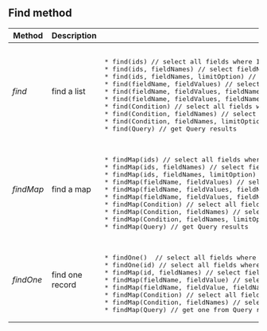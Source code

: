 ## Find method


<table>
<thead>
<tr>
  <th>Method</th>
  <th>Description</th>
  <th>Supported signatures</th>
</tr>
</thead>
<tbody><tr>
  <td><em>find</em></td>
  <td>find a list</td>
  <td>
<pre lang='apex'>  
* find(ids) // select all fields where Id in ids
* find(ids, fieldNames) // select fieldNames where Id in ids
* find(ids, fieldNames, limitOption) // select fieldNames where Id in ids limit to limitOption
* find(fieldName, fieldValues) // select all fields where fieldName in fieldValues
* find(fieldName, fieldValues, fieldNames) // select fieldNames where fieldName in fieldValues
* find(fieldName, fieldValues, fieldNames, limitOption) // select fieldNames where fieldName in fieldValues limit to limitOption
* find(Condition) // select all fields where condition is true
* find(Condition, fieldNames) // select fieldNames where condition is true
* find(Condition, fieldNames, limitOption) // select fieldNames where condition is true limit to limitOption
* find(Query) // get Query results
</pre>
  </td>
</tr>
<tr></tr>
<tr>
  <td><em>findMap</em></td>
  <td>find a map</td>
  <td>
<pre lang='apex'> 
* findMap(ids) // select all fields where Id in ids
* findMap(ids, fieldNames) // select fieldNames where Id in ids
* findMap(ids, fieldNames, limitOption) // select fieldNames where Id in ids limit to limitOption
* findMap(fieldName, fieldValues) // select all fields where fieldName in fieldValues
* findMap(fieldName, fieldValues, fieldNames) // select fieldNames where fieldName in fieldValues
* findMap(fieldName, fieldValues, fieldNames, limitOption) // select fieldNames where fieldName in fieldValues limit to limitOption
* findMap(Condition) // select all fields where condition is true
* findMap(Condition, fieldNames) // select fieldNames where condition is true 
* findMap(Condition, fieldNames, limitOption) // select fieldNames where condition is true limit to limitOption
* findMap(Query) // get Query results
</pre>
  </td>
</tr>
<tr></tr>
<tr>
  <td><em>findOne</em></td>
  <td>find one record</td>
  <td>
<pre lang='apex'> 
* findOne()  // select all fields where limit is 1 
* findOne(id) // select all fields where Id is equal to id
* findMap(id, fieldNames) // select fieldNames where Id is equal to id
* findMap(fieldName, fieldValue) // select all fields where fieldName is equal to fieldValue
* findMap(fieldName, fieldValue, fieldNames) // select fieldNames where fieldName is equal to fieldValue
* findMap(Condition) // select all fields where condition is true
* findMap(Condition, fieldNames) // select fieldNames where condition is true
* findMap(Query) // get one from Query results
</pre>  
  </td>
</tr>
</tbody>
</table>
